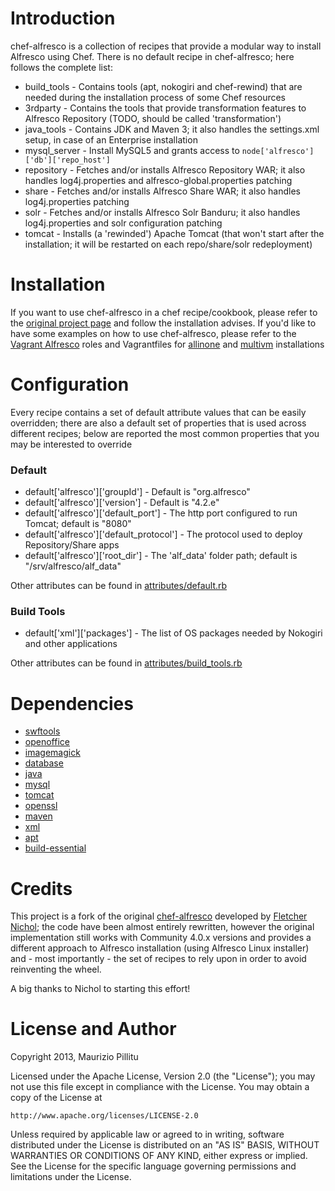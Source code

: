 Introduction
========
chef-alfresco is a collection of recipes that provide a modular way to install Alfresco using Chef.
There is no default recipe in chef-alfresco; here follows the complete list:
* build_tools - Contains tools (apt, nokogiri and chef-rewind) that are needed during the installation process of some Chef resources
* 3rdparty - Contains the tools that provide transformation features to Alfresco Repository (TODO, should be called 'transformation')
* java_tools - Contains JDK and Maven 3; it also handles the settings.xml setup, in case of an Enterprise installation
* mysql_server - Install MySQL5 and grants access to ```node['alfresco']['db']['repo_host']```
* repository - Fetches and/or installs Alfresco Repository WAR; it also handles log4j.properties and alfresco-global.properties patching
* share - Fetches and/or installs Alfresco Share WAR; it also handles log4j.properties patching
* solr - Fetches and/or installs Alfresco Solr Banduru; it also handles log4j.properties and solr configuration patching
* tomcat - Installs (a 'rewinded') Apache Tomcat (that won't start after the installation; it will be restarted on each repo/share/solr redeployment)

Installation
========
If you want to use chef-alfresco in a chef recipe/cookbook, please refer to the [original project page](https://github.com/fnichol/chef-alfresco) and follow the installation advises.
If you'd like to have some examples on how to use chef-alfresco, please refer to the [Vagrant Alfresco](https://github.com/maoo/vagrant-alfresco) roles and Vagrantfiles for [allinone](https://github.com/maoo/vagrant-alfresco/blob/master/Vagrantfile.allinone) and [multivm](https://github.com/maoo/vagrant-alfresco/blob/master/Vagrantfile.multivm) installations

Configuration
========
Every recipe contains a set of default attribute values that can be easily overridden; there are also a default set of properties that is used across different recipes; below are reported the most common properties that you may be interested to override

### Default
* default['alfresco']['groupId'] - Default is "org.alfresco"
* default['alfresco']['version'] - Default is "4.2.e"
* default['alfresco']['default_port'] - The http port configured to run Tomcat; default is "8080"
* default['alfresco']['default_protocol'] - The protocol used to deploy Repository/Share apps
* default['alfresco']['root_dir'] - The 'alf_data' folder path; default is "/srv/alfresco/alf_data"

Other attributes can be found in [attributes/default.rb](https://github.com/maoo/chef-alfresco/blob/master/attributes/default.rb)

### Build Tools
* default['xml']['packages'] - The list of OS packages needed by Nokogiri and other applications

Other attributes can be found in [attributes/build_tools.rb](https://github.com/maoo/chef-alfresco/blob/master/attributes/build_tools.rb)

Dependencies
========
* [swftools](https://github.com/fnichol/swftools)
* [openoffice](https://github.com/rgauss/chef-openoffice)
* [imagemagick](https://github.com/cookbooks/imagemagick)
* [database](https://github.com/opscode-cookbooks/database)
* [java](https://github.com/opscode-cookbooks/java)
* [mysql](https://github.com/opscode-cookbooks/mysql)
* [tomcat](https://github.com/opscode-cookbooks/tomcat)
* [openssl](https://github.com/opscode-cookbooks/openssl)
* [maven](https://github.com/opscode-cookbooks/maven)
* [xml](https://github.com/opscode-cookbooks/xml)
* [apt](https://github.com/opscode-cookbooks/apt)
* [build-essential](https://github.com/opscode-cookbooks/build-essential)

Credits
========
This project is a fork of the original [chef-alfresco](https://github.com/fnichol/chef-alfresco) developed by [Fletcher Nichol](https://github.com/fnichol); the code have been almost entirely rewritten, however the original implementation still works with Community 4.0.x versions and provides a different approach to Alfresco installation (using Alfresco Linux installer) and - most importantly - the set of recipes to rely upon in order to avoid reinventing the wheel.

A big thanks to Nichol to starting this effort!

License and Author
========
Copyright 2013, Maurizio Pillitu

Licensed under the Apache License, Version 2.0 (the "License");
you may not use this file except in compliance with the License.
You may obtain a copy of the License at

    http://www.apache.org/licenses/LICENSE-2.0

Unless required by applicable law or agreed to in writing, software
distributed under the License is distributed on an "AS IS" BASIS,
WITHOUT WARRANTIES OR CONDITIONS OF ANY KIND, either express or implied.
See the License for the specific language governing permissions and
limitations under the License.